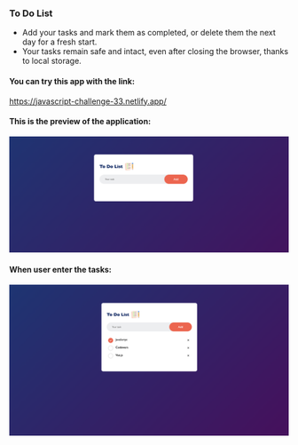 ### To Do List
- Add your tasks and mark them as completed, or delete them the next day for a fresh start.
- Your tasks remain safe and intact, even after closing the browser, thanks to local storage.


#### You can try this app with the link:
https://javascript-challenge-33.netlify.app/

#### This is the preview of the application:
![Screenshot of deployed app](preview/preview1.png)

#### When user enter the tasks:
![Screenshot of deployed app](preview/preview2.png)
